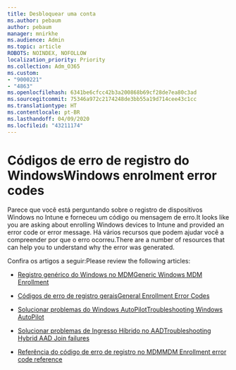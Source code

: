 ```yaml
---
title: Desbloquear uma conta
ms.author: pebaum
author: pebaum
manager: mnirkhe
ms.audience: Admin
ms.topic: article
ROBOTS: NOINDEX, NOFOLLOW
localization_priority: Priority
ms.collection: Adm_O365
ms.custom:
- "9000221"
- "4863"
ms.openlocfilehash: 6341be6cfcc42b3a200868b69cf28de7ea80c3ad
ms.sourcegitcommit: 75346a972c2174248de3bb55a19d714cee43c1cc
ms.translationtype: HT
ms.contentlocale: pt-BR
ms.lasthandoff: 04/09/2020
ms.locfileid: "43211174"
---
```

# <a name="windows-enrolment-error-codes"></a><span data-ttu-id="29656-102">Códigos de erro de registro do Windows</span><span class="sxs-lookup"><span data-stu-id="29656-102">Windows enrolment error codes</span></span>

<span data-ttu-id="29656-103">Parece que você está perguntando sobre o registro de dispositivos Windows no Intune e forneceu um código ou mensagem de erro.</span><span class="sxs-lookup"><span data-stu-id="29656-103">It looks like you are asking about enrolling Windows devices to Intune and provided an error code or error message.</span></span> <span data-ttu-id="29656-104">Há vários recursos que podem ajudar você a compreender por que o erro ocorreu.</span><span class="sxs-lookup"><span data-stu-id="29656-104">There are a number of resources that can help you to understand why the error was generated.</span></span>
 
<span data-ttu-id="29656-105">Confira os artigos a seguir:</span><span class="sxs-lookup"><span data-stu-id="29656-105">Please review the following articles:</span></span>

- [<span data-ttu-id="29656-106">Registro genérico do Windows no MDM</span><span class="sxs-lookup"><span data-stu-id="29656-106">Generic Windows MDM Enrollment</span></span>](https://docs.microsoft.com/mem/intune/enrollment/troubleshoot-windows-enrollment-errors)

- [<span data-ttu-id="29656-107">Códigos de erro de registro gerais</span><span class="sxs-lookup"><span data-stu-id="29656-107">General Enrollment Error Codes</span></span>](https://docs.microsoft.com/mem/intune/enrollment/troubleshoot-device-enrollment-in-intune#general-enrollment-error-codes)

- [<span data-ttu-id="29656-108">Solucionar problemas do Windows AutoPilot</span><span class="sxs-lookup"><span data-stu-id="29656-108">Troubleshooting Windows AutoPilot</span></span>](https://docs.microsoft.com/windows/deployment/windows-autopilot/troubleshooting)

- [<span data-ttu-id="29656-109">Solucionar problemas de Ingresso Híbrido no AAD</span><span class="sxs-lookup"><span data-stu-id="29656-109">Troubleshooting Hybrid AAD Join failures</span></span>](https://docs.microsoft.com/azure/active-directory/devices/troubleshoot-hybrid-join-windows-current)

- [<span data-ttu-id="29656-110">Referência do código de erro de registro no MDM</span><span class="sxs-lookup"><span data-stu-id="29656-110">MDM Enrollment error code reference</span></span>](https://docs.microsoft.com/windows/win32/mdmreg/mdm-registration-constants)
